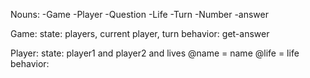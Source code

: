Nouns: 
-Game
-Player
-Question
-Life
-Turn
-Number
-answer


Game:
state: players, current player, turn
behavior: 
  get-answer
   

Player:
state: player1 and player2 and lives
@name = name
@life = life
behavior: 


